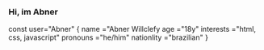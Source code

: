 ### Hi, im Abner

const user="Abner" {
  name ="Abner Willclefy
  age ="18y"
  interests ="html, css, javascript"
  pronouns ="he/him"
  nationlity ="brazilian"
                    }
<script>
  var = "Mengão"
  document.alert(var + "não é time");
</script>
  
  

